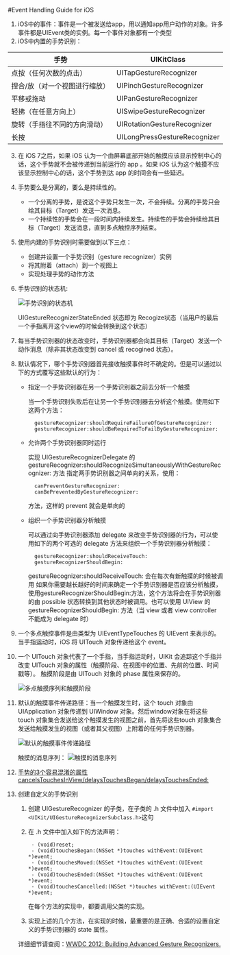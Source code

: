 #Event Handling Guide for iOS
1. iOS中的事件：事件是一个被发送给app，用以通知app用户动作的对象。许多事件都是UIEvent类的实例。每一个事件对象都有一个类型
2. iOS中内置的手势识别： 

  手势| UIKitClass
  ---|------
 点按（任何次数的点击）|UITapGestureRecognizer
 捏合/放（对一个视图进行缩放）|UIPinchGestureRecognizer
 平移或拖动|UIPanGestureRecognizer
 轻拂（在任意方向上）|UISwipeGestureRecognizer
 旋转（手指往不同的方向滑动）|UIRotationGestureRecognizer
 长按|UILongPressGestureRecognizer
3. 在 iOS 7之后，如果 iOS 认为一个由屏幕底部开始的触摸应该显示控制中心的话，这个手势就不会被传递到当前运行的 app 。如果 iOS 认为这个触摸不应该显示控制中心的话，这个手势到达 app 的时间会有一些延迟。
4. 手势要么是分离的，要么是持续性的。

	* 一个分离的手势，是说这个手势只发生一次，不会持续。分离的手势只会给其目标（Target）发送一次消息。
	* 一个持续性的手势会在一段时间内持续发生。持续性的手势会持续给其目标（Target）发送消息，直到多点触控序列结束。

5. 使用内建的手势识别时需要做到以下三点：

	* 创建并设置一个手势识别（gesture recognizer）实例
	* 将其附着（attach）到一个视图上
	* 实现处理手势的动作方法

6. 手势识别的状态机:

	![手势识别的状态机](https://developer.apple.com/library/content/documentation/EventHandling/Conceptual/EventHandlingiPhoneOS/Art/gr_state_transitions_2x.png)

	UIGestureRecognizerStateEnded 状态即为 Recogize状态（当用户的最后一个手指离开这个view的时候会转换到这个状态）


7. 每当手势识别器的状态改变时，手势识别器都会向其目标（Target）发送一个动作消息（除非其状态改变到 cancel 或 recogined 状态）。

8. 默认情况下，哪个手势识别器首先接收触摸事件时不确定的。但是可以通过以下的方式覆写这些默认的行为：
	* 指定一个手势识别器在另一个手势识别器之前去分析一个触摸
	
		当一个手势识别失败后在让另一个手势识别器去分析这个触摸。使用如下这两个方法：
		
			gestureRecognizer:shouldRequireFailureOfGestureRecognizer:
			gestureRecognizer:shouldBeRequiredToFailByGestureRecognizer:
	* 允许两个手势识别器同时运行
		
		实现 UIGestureRecognizerDelegate 的 gestureRecognizer:shouldRecognizeSimultaneouslyWithGestureRecognizer: 方法
		指定两手势识别器之间单向的关系，使用：
		
			canPreventGestureRecognizer:
			canBePreventedByGestureRecognizer:
		方法，这样的 prevent 就会是单向的
	* 组织一个手势识别器分析触摸
		
		可以通过向手势识别器添加 delegate 来改变手势识别器的行为，可以使用如下的两个可选的 delegate 方法来组织一个手势识别器分析触摸：
		
			gestureRecognizer:shouldReceiveTouch:
			gestureRecognizerShouldBegin:
		gestureRecognizer:shouldReceiveTouch: 会在每次有新触摸的时候被调用
		如果你需要越长越好的时间来确定一个手势识别器是否应该分析触摸，使用gestureRecognizerShouldBegin:方法，这个方法将会在手势识别器的由 possible 状态转换到其他状态时被调用。也可以使用 UIView 的 gestureRecognizerShouldBegin: 方法（当 view 或者 view controller 不能成为 delegate 时）
		
9. 一个多点触控事件是由类型为 UIEventTypeTouches 的 UIEvent 来表示的。当手指运动时，iOS 将 UITouch 对象传递给这个 event。
10. 一个 UITouch 对象代表了一个手指，当手指运动时，UIKit 会追踪这个手指并改变 UITouch 对象的属性（触摸阶段、在视图中的位置、先前的位置、时间戳等）。
	触摸阶段是由 UITouch 对象的 phase 属性来保存的。
	
	![多点触摸序列和触摸阶段](https://developer.apple.com/library/content/documentation/EventHandling/Conceptual/EventHandlingiPhoneOS/Art/event_touch_time_2x.png)

11. 默认的触摸事件传递路径：当一个触摸发生时，这个 touch 对象由 UIApplication 对象传递到 UIWindow 对象。然后window对象在将这些 touch 对象集合发送给这个触摸发生的视图之前，首先将这些touch 对象集合发送给触摸发生的视图（或者其父视图）上附着的任何手势识别器。

	![默认的触摸事件传递路径](https://developer.apple.com/library/content/documentation/EventHandling/Conceptual/EventHandlingiPhoneOS/Art/path_of_touches_2x.png)

	触摸的消息序列：
	![触摸的消息序列](https://developer.apple.com/library/content/documentation/EventHandling/Conceptual/EventHandlingiPhoneOS/Art/recognize_touch_2x.png)
	
12. [手势的3个容易混淆的属性 cancelsTouchesInView/delaysTouchesBegan/delaysTouchesEnded:](http://blog.csdn.net/fys_0801/article/details/50605837)		
13. 创建自定义的手势识别
	1. 创建 UIGestureRecognizer 的子类，在子类的 .h 文件中加入 `#import <UIKit/UIGestureRecognizerSubclass.h>`这句

	2. 在 .h 文件中加入如下的方法声明：
	
			- (void)reset;
			- (void)touchesBegan:(NSSet *)touches withEvent:(UIEvent *)event;
			- (void)touchesMoved:(NSSet *)touches withEvent:(UIEvent *)event;
			- (void)touchesEnded:(NSSet *)touches withEvent:(UIEvent *)event;
			- (void)touchesCancelled:(NSSet *)touches withEvent:(UIEvent *)event;
		在每个方法的实现中，都要调用父类的实现。
	3. 实现上述的几个方法，在实现的时候，最重要的是正确、合适的设置自定义的手势识别器的 state 属性。
	
	详细细节请查阅：[WWDC 2012: Building Advanced Gesture Recognizers.](https://developer.apple.com/videos/play/wwdc2012/233/)
